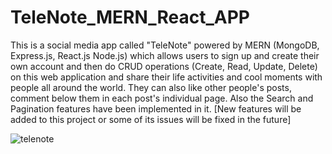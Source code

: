 # TeleNote_MERN_React_APP
This is a social media app called "TeleNote" powered by MERN (MongoDB, Express.js, React.js Node.js) which allows users to sign up and create their own account and then do CRUD operations (Create, Read, Update, Delete) on this web application and share their life activities and cool moments with people all around the world.
They can also like other people's posts, comment below them in each post's individual page. Also the Search and Pagination features have been implemented in it.
[New features will be added to this project or some of its issues will be fixed in the future]

![telenote](https://github.com/MatinT-SA/TeleNote_MERN_React_APP/assets/85360666/f1f0e3fe-2dc1-46f6-87f1-910c26209322)

